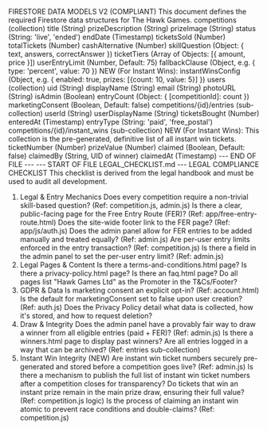 FIRESTORE DATA MODELS V2 (COMPLIANT)
This document defines the required Firestore data structures for The Hawk Games.
competitions (collection)
title (String)
prizeDescription (String)
prizeImage (String)
status (String: 'live', 'ended')
endDate (Timestamp)
ticketsSold (Number)
totalTickets (Number)
cashAlternative (Number)
skillQuestion (Object: { text, answers, correctAnswer })
ticketTiers (Array of Objects: [{ amount, price }])
userEntryLimit (Number, Default: 75)
fallbackClause (Object, e.g. { type: 'percent', value: 70 })
NEW (For Instant Wins): instantWinsConfig (Object, e.g. { enabled: true, prizes: [{count: 10, value: 5}] })
users (collection)
uid (String)
displayName (String)
email (String)
photoURL (String)
isAdmin (Boolean)
entryCount (Object: { [competitionId]: count })
marketingConsent (Boolean, Default: false)
competitions/{id}/entries (sub-collection)
userId (String)
userDisplayName (String)
ticketsBought (Number)
enteredAt (Timestamp)
entryType (String: 'paid', 'free_postal')
competitions/{id}/instant_wins (sub-collection)
NEW (For Instant Wins): This collection is the pre-generated, definitive list of all instant win tickets.
ticketNumber (Number)
prizeValue (Number)
claimed (Boolean, Default: false)
claimedBy (String, UID of winner)
claimedAt (Timestamp)
--- END OF FILE ---
--- START OF FILE LEGAL_CHECKLIST.md ---
LEGAL COMPLIANCE CHECKLIST
This checklist is derived from the legal handbook and must be used to audit all development.
1. Legal & Entry Mechanics
Does every competition require a non-trivial skill-based question? (Ref: competition.js, admin.js)
Is there a clear, public-facing page for the Free Entry Route (FER)? (Ref: app/free-entry-route.html)
Does the site-wide footer link to the FER page? (Ref: app/js/auth.js)
Does the admin panel allow for FER entries to be added manually and treated equally? (Ref: admin.js)
Are per-user entry limits enforced in the entry transaction? (Ref: competition.js)
Is there a field in the admin panel to set the per-user entry limit? (Ref: admin.js)
2. Legal Pages & Content
Is there a terms-and-conditions.html page?
Is there a privacy-policy.html page?
Is there an faq.html page?
Do all pages list "Hawk Games Ltd" as the Promoter in the T&Cs/Footer?
3. GDPR & Data
Is marketing consent an explicit opt-in? (Ref: account.html)
Is the default for marketingConsent set to false upon user creation? (Ref: auth.js)
Does the Privacy Policy detail what data is collected, how it's stored, and how to request deletion?
4. Draw & Integrity
Does the admin panel have a provably fair way to draw a winner from all eligible entries (paid + FER)? (Ref: admin.js)
Is there a winners.html page to display past winners?
Are all entries logged in a way that can be archived? (Ref: entries sub-collection)
5. Instant Win Integrity (NEW)
Are instant win ticket numbers securely pre-generated and stored before a competition goes live? (Ref: admin.js)
Is there a mechanism to publish the full list of instant win ticket numbers after a competition closes for transparency?
Do tickets that win an instant prize remain in the main prize draw, ensuring their full value? (Ref: competition.js logic)
Is the process of claiming an instant win atomic to prevent race conditions and double-claims? (Ref: competition.js)
